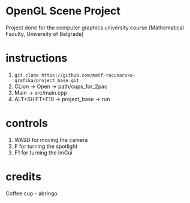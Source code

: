 # OpenGL Scene Project 
Project done for the computer graphics university course (Mathematical Faculty, University of Belgrade)

# instructions
1. `git clone https://github.com/matf-racunarska-grafika/project_base.git`
2. CLion -> Open -> path/cups_for_2pac
3. Main -> src/main.cpp
4. ALT+SHIFT+F10 -> project_base -> run

# controls
1. WASD for moving the camera 
2. F for turning the spotlight
3. F1 for turning the ImGui

# credits
Coffee cup - abringo

